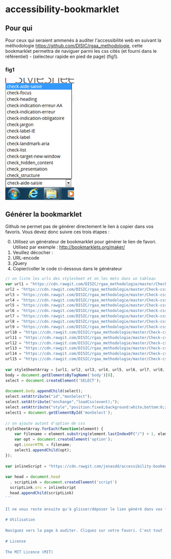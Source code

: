 # accessibility-bookmarklet
## Pour qui

Pour ceux qui seraient ammenés à auditer l'accessibilité web en suivant la méthodologie https://github.com/DISIC/rgaa_methodologie, cette bookmarklet permettra de naviguer parmi les css cités (et fourni dans le référentiel) - (sélecteur rapide en pied de page) (fig1).

### fig1
![Screenshot](https://github.com/jonasdd/accessibility-bookmarklet/blob/master/sel-capture.jpg)

## Générer la bookmarklet
Github ne permet pas de générer directement le lien à copier dans vos favoris.
Vous devez donc suivre ces trois étapes :

0. Utilisez un générateur de bookmarklet pour générer le lien de favori. Utilisez par exemple : http://bookmarklets.org/maker/ 
0. Veuillez décocher : 
 0. URL-encode
 0. jQuery
0. Copier/coller le code ci-dessous dans le générateur

````javascript
// on liste les urls des stylesheet et on les mets dans un tableau
var url1 = "https://cdn.rawgit.com/DISIC/rgaa_methodologie/master/Check-css/check-aide-saisie.css",
url2 = "https://cdn.rawgit.com/DISIC/rgaa_methodologie/master/Check-css/check-focus.css",
url3 = "https://cdn.rawgit.com/DISIC/rgaa_methodologie/master/Check-css/check-heading.css",
url4 = "https://cdn.rawgit.com/DISIC/rgaa_methodologie/master/Check-css/check-indication-erreur-AA.css",
url5 = "https://cdn.rawgit.com/DISIC/rgaa_methodologie/master/Check-css/check-indication-erreur.css",
url6 = "https://cdn.rawgit.com/DISIC/rgaa_methodologie/master/Check-css/check-indication-obligatoire.css",
url7 = "https://cdn.rawgit.com/DISIC/rgaa_methodologie/master/Check-css/check-jargon.css",
url8 = "https://cdn.rawgit.com/DISIC/rgaa_methodologie/master/Check-css/check-label-IE.css",
url9 = "https://cdn.rawgit.com/DISIC/rgaa_methodologie/master/Check-css/check-label.css",
url10 = "https://cdn.rawgit.com/DISIC/rgaa_methodologie/master/Check-css/check-landmark-aria.css",
url11 = "https://cdn.rawgit.com/DISIC/rgaa_methodologie/master/Check-css/check-list.css",
url12 = "https://cdn.rawgit.com/DISIC/rgaa_methodologie/master/Check-css/check-target-new-window.css",
url13 = "https://cdn.rawgit.com/DISIC/rgaa_methodologie/master/Check-css/check_hidden_content.css",
url14 = "https://cdn.rawgit.com/DISIC/rgaa_methodologie/master/Check-css/check_presentation.css",
url15 = "https://cdn.rawgit.com/DISIC/rgaa_methodologie/master/Check-css/check_structure.css";

var styleSheetArray = [url1, url2, url3, url4, url5, url6, url7, url8, url9, url10, url11, url12, url13, url14, url15],
body = document.getElementsByTagName('body')[0],
select = document.createElement('SELECT');

document.body.appendChild(select);
select.setAttribute("id","monSelect");
select.setAttribute("onchange","loadCss(event);");
select.setAttribute("style","position:fixed;background:white;bottom:0;z-index: 1000000000000000000000000000000000;left:0");
select1 = document.getElementById('monSelect');

// on ajoute autant d'option de css
styleSheetArray.forEach(function(element) {
    var filename = element.substring(element.lastIndexOf("/") + 1, element.lastIndexOf("."));
    var opt = document.createElement('option');
    opt.innerHTML = filename;
    select1.appendChild(opt);
});

var inlineScript = "https://cdn.rawgit.com/jonasdd/accessibility-bookmarklet/master/script-bookmarklet-rgaa-0.3.js";

var head = document.head
  , scriptLink = document.createElement('script')
  scriptLink.src = inlineScript
  head.appendChild(scriptLink)
```

Il ne vous reste ensuite qu'à glisser/déposer le lien généré dans vos favoris.

# Utilisation

Naviguez vers la page à auditer. Cliquez sur votre favori. C'est tout !

# License

The MIT Licence (MIT)
